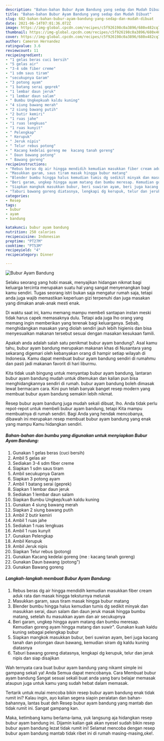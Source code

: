 ```yaml
---
description: "Bahan-bahan Bubur Ayam Bandung yang sedap dan Mudah Dibuat"
title: "Bahan-bahan Bubur Ayam Bandung yang sedap dan Mudah Dibuat"
slug: 682-bahan-bahan-bubur-ayam-bandung-yang-sedap-dan-mudah-dibuat
date: 2021-06-14T07:01:36.072Z
image: https://img-global.cpcdn.com/recipes/c5f926198c0a3896/680x482cq70/bubur-ayam-bandung-foto-resep-utama.jpg
thumbnail: https://img-global.cpcdn.com/recipes/c5f926198c0a3896/680x482cq70/bubur-ayam-bandung-foto-resep-utama.jpg
cover: https://img-global.cpcdn.com/recipes/c5f926198c0a3896/680x482cq70/bubur-ayam-bandung-foto-resep-utama.jpg
author: Cameron Hernandez
ratingvalue: 3.6
reviewcount: 11
recipeingredient:
- "1 gelas beras cuci bersih"
- "5 gelas air"
- "3-4 sdm fiber creme"
- "1 sdm saus tiram"
- "secukupnya Garam"
- "3 potong ayam"
- "1 batang serai geprek"
- "1 lembar daun jeruk"
- "1 lembar daun salam"
- " Bumbu Ungkepkuah kaldu kuning"
- "4 siung bawang merah"
- "2 siung bawang putih"
- "2 butir kemiri"
- "1 ruas jahe"
- "1 ruas lengkuas"
- "1 ruas kunyit"
- " Pelengkap"
- " Kerupuk"
- " Jeruk nipis"
- " Telur rebus potong"
- " Kacang kedelai goreng me  kacang tanah goreng"
- " Daun bawang potong"
- " Bawang goreng"
recipeinstructions:
- "Rebus beras dg air hingga mendidih kemudian masukkan fiber cream aduk rata dan masak hingga teksturnya melunak"
- "Masukkan garam, saus tiram masak hingga bubur matang"
- "Blender bumbu hingga halus kemudian tumis dg sedikit minyak dan masukkan serai, daun salam dan daun jeruk masak hingga bumbu matang, setelah itu masukkan ayam dan air secukupnya"
- "Beri garam, ungkep hingga ayam matang dan bumbu meresap. Kemudian goreng ayam hingga matang dan suwir&#34;. Gunakan kuah kaldu kuning sebagai pelengkap bubur"
- "Siapkan mangkok masukkan bubur, beri suwiran ayam, beri juga kacang tanah dan potongan daun bawang, kemudian siram dg kaldu kuning diatasnya"
- "Taburi bawang goreng diatasnya, lengkapi dg kerupuk, telur dan jeruk nipis dan siap disajikan"
categories:
- Resep
tags:
- bubur
- ayam
- bandung

katakunci: bubur ayam bandung 
nutrition: 250 calories
recipecuisine: Indonesian
preptime: "PT27M"
cooktime: "PT53M"
recipeyield: "4"
recipecategory: Dinner

---
```



![Bubur Ayam Bandung](https://img-global.cpcdn.com/recipes/c5f926198c0a3896/680x482cq70/bubur-ayam-bandung-foto-resep-utama.jpg)

Selaku seorang yang hobi masak, menyajikan hidangan nikmat bagi keluarga tercinta merupakan suatu hal yang sangat menyenangkan bagi kamu sendiri. Tugas seorang istri bukan saja mengatur rumah saja, tetapi anda juga wajib memastikan keperluan gizi terpenuhi dan juga masakan yang dimakan anak-anak mesti enak.

Di waktu  saat ini, kamu memang mampu membeli santapan instan meski tidak harus capek memasaknya dulu. Tetapi ada juga lho orang yang memang ingin memberikan yang terenak bagi keluarganya. Sebab, menghidangkan masakan yang diolah sendiri jauh lebih higienis dan bisa menyesuaikan makanan tersebut sesuai dengan masakan kesukaan famili. 



Apakah anda adalah salah satu penikmat bubur ayam bandung?. Asal kamu tahu, bubur ayam bandung merupakan makanan khas di Nusantara yang sekarang digemari oleh kebanyakan orang di hampir setiap wilayah di Indonesia. Kamu dapat membuat bubur ayam bandung sendiri di rumahmu dan pasti jadi makanan favorit di hari liburmu.

Kita tidak usah bingung untuk menyantap bubur ayam bandung, lantaran bubur ayam bandung mudah untuk ditemukan dan kalian pun bisa menghidangkannya sendiri di rumah. bubur ayam bandung boleh dimasak lewat bermacam cara. Kini pun telah banyak banget resep modern yang membuat bubur ayam bandung semakin lebih nikmat.

Resep bubur ayam bandung juga mudah sekali dibuat, lho. Anda tidak perlu repot-repot untuk membeli bubur ayam bandung, tetapi Kita mampu membuatnya di rumah sendiri. Bagi Anda yang hendak mencobanya, dibawah ini merupakan resep membuat bubur ayam bandung yang enak yang mampu Kamu hidangkan sendiri.

<!--inarticleads1-->

##### Bahan-bahan dan bumbu yang digunakan untuk menyiapkan Bubur Ayam Bandung:

1. Gunakan 1 gelas beras (cuci bersih)
1. Ambil 5 gelas air
1. Sediakan 3-4 sdm fiber creme
1. Siapkan 1 sdm saus tiram
1. Ambil secukupnya Garam
1. Siapkan 3 potong ayam
1. Ambil 1 batang serai (geprek)
1. Siapkan 1 lembar daun jeruk
1. Sediakan 1 lembar daun salam
1. Siapkan  Bumbu Ungkep/kuah kaldu kuning
1. Gunakan 4 siung bawang merah
1. Siapkan 2 siung bawang putih
1. Ambil 2 butir kemiri
1. Ambil 1 ruas jahe
1. Sediakan 1 ruas lengkuas
1. Ambil 1 ruas kunyit
1. Gunakan  Pelengkap
1. Ambil  Kerupuk
1. Ambil  Jeruk nipis
1. Siapkan  Telur rebus (potong)
1. Gunakan  Kacang kedelai goreng (me : kacang tanah goreng)
1. Gunakan  Daun bawang (potong&#34;)
1. Gunakan  Bawang goreng




<!--inarticleads2-->

##### Langkah-langkah membuat Bubur Ayam Bandung:

1. Rebus beras dg air hingga mendidih kemudian masukkan fiber cream aduk rata dan masak hingga teksturnya melunak
1. Masukkan garam, saus tiram masak hingga bubur matang
1. Blender bumbu hingga halus kemudian tumis dg sedikit minyak dan masukkan serai, daun salam dan daun jeruk masak hingga bumbu matang, setelah itu masukkan ayam dan air secukupnya
1. Beri garam, ungkep hingga ayam matang dan bumbu meresap. Kemudian goreng ayam hingga matang dan suwir&#34;. Gunakan kuah kaldu kuning sebagai pelengkap bubur
1. Siapkan mangkok masukkan bubur, beri suwiran ayam, beri juga kacang tanah dan potongan daun bawang, kemudian siram dg kaldu kuning diatasnya
1. Taburi bawang goreng diatasnya, lengkapi dg kerupuk, telur dan jeruk nipis dan siap disajikan




Wah ternyata cara buat bubur ayam bandung yang nikamt simple ini gampang sekali ya! Anda Semua dapat mencobanya. Cara Membuat bubur ayam bandung Sangat sesuai sekali buat anda yang baru belajar memasak ataupun juga untuk kamu yang sudah hebat dalam memasak.

Tertarik untuk mulai mencoba bikin resep bubur ayam bandung enak tidak rumit ini? Kalau ingin, ayo kalian segera siapin peralatan dan bahan-bahannya, lantas buat deh Resep bubur ayam bandung yang mantab dan tidak rumit ini. Sangat gampang kan. 

Maka, ketimbang kamu berlama-lama, yuk langsung aja hidangkan resep bubur ayam bandung ini. Dijamin kalian gak akan nyesel sudah bikin resep bubur ayam bandung lezat tidak rumit ini! Selamat mencoba dengan resep bubur ayam bandung mantab tidak ribet ini di rumah masing-masing,oke!.

